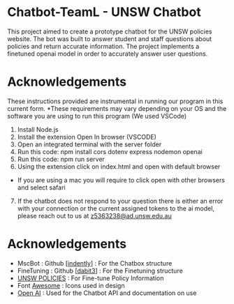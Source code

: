 # Chatbot-TeamL - UNSW Chatbot 
This project aimed to create a prototype chatbot for the UNSW policies website. The bot was built to answer student and staff questions about policies and return accurate information. The project implements a finetuned openai model in order to accurately answer user questions.

# Acknowledgements
These instructions provided are instrumental in running our program in this current form.
*These requirements may vary depending on your OS and the software you are using to run this program (We used VSCode)
1. Install Node.js
2. Install the extension Open In browser (VSCODE)
3. Open an integrated terminal with the server folder
4. Run this code: npm install cors dotenv express nodemon openai
5. Run this code: npm run server
6. Using the extension click on index.html and open with default browser
* If you are using a mac you will require to click open with other browsers and select safari
7. If the chatbot does not respond to your question there is either an error with your connection or the current assigned tokens to the ai model, please reach out to us at z5363238@ad.unsw.edu.au



# Acknowledgements
* MscBot : Github [[indently](https://github.com/indently/mscbot)] : For the Chatbox structure
* FineTuning : Github [[dabit3](https://github.com/dabit3/gpt-fine-tuning-with-nodejs)] : For the Finetuning structure
* [UNSW POLICIES](https://www.unsw.edu.au/governance/policy) : For Fine-tune Policy Information
* Font [Awesome](https://cdnjs.com/libraries/font-awesome) : Icons used in design
* [Open AI](https://platform.openai.com/docs/introduction) : Used for the Chatbot API and documentation on use




